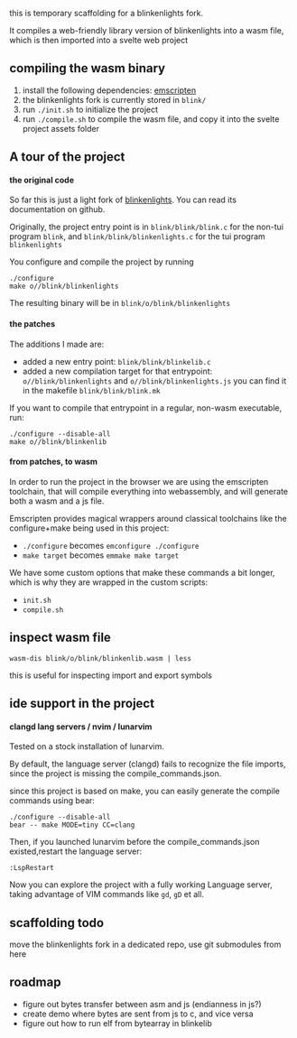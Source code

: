 
this is temporary scaffolding
for a blinkenlights fork.

It compiles a web-friendly
library version of blinkenlights into a wasm
file, which is then imported into a
svelte web project

## compiling the wasm binary

1. install the following dependencies: [emscripten](https://emscripten.org/docs/getting_started/downloads.html)
1. the blinkenlights fork is currently stored in `blink/`
1. run `./init.sh` to initialize the project
1. run `./compile.sh` to compile the wasm file, and copy it into the svelte project assets folder


## A tour of the project

#### the original code

So far this is just a light fork of [blinkenlights](https://github.com/jart/blink/). You can read its documentation on github.

Originally, the project entry point is in `blink/blink/blink.c` for the non-tui program `blink`,
and `blink/blink/blinkenlights.c` for the tui program `blinkenlights`

You configure and compile the project by running
```
./configure
make o//blink/blinkenlights
```

The resulting binary will be in `blink/o/blink/blinkenlights`

#### the patches

The additions I made are:
- added a new entry point: `blink/blink/blinkelib.c`
- added a new compilation target for that entrypoint: `o//blink/blinkenlights` and `o//blink/blinkenlights.js` 
  you can find it in the makefile `blink/blink/blink.mk`

If you want to compile that entrypoint in a regular, non-wasm executable, run:
```
./configure --disable-all
make o//blink/blinkenlib
```

#### from patches, to wasm

In order to run the project in the browser we are using the emscripten toolchain,
that will compile everything into webassembly, and will generate both a wasm and a js file.

Emscripten provides magical wrappers around classical toolchains
like the configure+make being used in this project:

- `./configure` becomes `emconfigure ./configure`
- `make target` becomes `emmake make target`

We have some custom options that make these commands a bit longer, which is why
they are wrapped in the custom scripts:

- `init.sh`
- `compile.sh`

## inspect wasm file

```
wasm-dis blink/o/blink/blinkenlib.wasm | less
```

this is useful for inspecting import and export symbols

## ide support in the project

#### clangd lang servers / nvim / lunarvim

Tested on a stock installation of lunarvim.

By default, the language server (clangd) fails to recognize the file imports, since
the project is missing the compile_commands.json.

since this project is based on make, you can easily generate the compile commands using bear:

```
./configure --disable-all
bear -- make MODE=tiny CC=clang
```

Then, if you launched lunarvim before the compile_commands.json existed,restart the language server:

`:LspRestart`

Now you can explore the project with a fully working Language server, taking advantage of 
VIM commands like `gd`, `gD` et all.



## scaffolding todo

move the blinkenlights fork in a dedicated repo, use git submodules from here

## roadmap

- figure out bytes transfer between asm and js (endianness in js?)
- create demo where bytes are sent from js to c, and vice versa
- figure out how to run elf from bytearray in blinkelib



